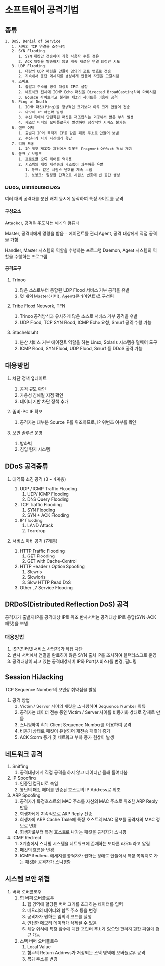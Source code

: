 # 소프트웨어 공격기법

## 종류

    1. DoS, Denial of Service
       1. 서버의 TCP 연결을 소진시킴
       2. SYN Flooding
          1. SYN 패킷만 전송하여 가용 사용자 수를 점유
          2. ACK 패킷을 발송하지 않고 계속 새로운 연결 요청만 시도
       3. UDP Flooding
          1. 대량의 UDP 패킷을 만들어 임의의 포트 번호로 전송
          2. 지속해서 응답 메세지를 생성하게 만들어 자원을 고갈시킴
       4. 스머프
          1. 출발지 주소를 공격 대상의 IP로 설정
          2. 네트워크 전체에 ICMP Echo 패킷을 Directed BroadCasting하여 마비시킴
          3. Bounce 사이트라고 불리는 제3의 사이트를 이용해 공격
       5. Ping of Death
          1. ICMP 패킷(Ping)을 정상적인 크기보다 아주 크게 만들어 전송
          2. 다수의 IP 파편화 발생
          3. 수신 측에서 단편화된 패킷을 재조합하는 과정해서 많은 부하 발생
          4. 재조합 버퍼의 오버플로우가 발생하여 정상적인 서비스 불가능
       6. 랜드 어택
          1. 출발지 IP와 목적지 IP를 같은 패킷 주소로 만들어 보냄
          2. 수신자가 자기 자신에게 응답
       7. 티어 드롭
          1. IP 패킷 재조합 과정에서 잘못된 Fragment Offset 정보 제공
       8. 봉크 / 보잉크
          1. 프로토콜 오류 제어를 역이용
          2. 시스템의 패킷 재전송과 재조립이 과부하를 유발
             1. 봉크: 같은 시퀀스 번호를 계속 보냄
             2. 보잉크: 일정한 간격으로 시퀀스 번호에 빈 공간 생성

### DDoS, Distributed DoS

   여러 대의 공격자를 분산 배치
   동시에 동작하여 특정 사이트를 공격

#### 구성요소

   Attacker, 공격을 주도하는 해커의 컴퓨터

   Master, 공격자에게 명령을 받음 + 에이전트를 관리
   Agent, 공격 대상에게 직접 공격을 가함

   Handler, Master 시스템의 역할을 수행하는 프로그램
   Daemon, Agent 시스템의 역할을 수행하는 프로그램

#### 공격도구

   1. Trinoo
      1. 많은 소스로부터 통합된 UDP Flood 서비스 거부 공격을 유발
      2. 몇 개의 Master(서버), Agent(클라이언트)로 구성됨

   2. Tribe Flood Network, TFN
      1. Trinoo 공격방식과 유사하게 많은 소스로 서비스 거부 공격을 유발
      2. UDP Flood, TCP SYN Flood, ICMP Echo 요청, Smurf 공격 수행 가능

   3. Stacheldraht
      1. 분산 서비스 거부 에이전트 역할을 하는 Linux, Solaris 시스템용 멀웨어 도구
      2. ICMP Flood, SYN Flood, UDP Flood, Smurf 등 DDoS 공격 가능

## 대응방법

   1. 차단 정책 업데이트
      1. 공격 규모 확인
      2. 가용성 침해될 지점 확인
      3. 데이터 기반 차단 정책 추가

   2. 좀비-PC IP 확보
      1. 공격자는 대부분 Source IP를 위조하므로, IP 위변조 여부를 확인

   3. 보안 솔루션 운영
      1. 방화벽
      2. 침입 탐지 시스템

## DDoS 공격종류

   1. 대역폭 소진 공격 (3 ~ 4계층)
      1. UDP / ICMP Traffic Flooding
         1. UDP/ ICMP Flooding
         2. DNS Query Flooding
      2. TCP Traffic Flooding
         1. SYN Flooding
         2. SYN + ACK Flooding
      3. IP Flooding
         1. LAND Attack
         2. Teardrop

   2. 서비스 마비 공격 (7계층)
      1. HTTP Traffic Flooding
         1. GET Flooding
         2. GET with Cache-Control
      2. HTTP Header / Option Spoofing
         1. Slowris
         2. Slowloris
         3. Slow HTTP Read DoS
      3. Other L7 Service Flooding

## DRDoS(Distributed Reflection DoS) 공격

   공격자가 출발지 IP를 공격대상 IP로 위조
   반사서버는 공격대상 IP로 응답(SYN-ACK 패킷)을 보냄

### 대응방법

   1. ISP(인터넷 서비스 사업자)가 직접 차단
   2. 반사 서버에서 연결을 완료하지 않은 SYN 출처 IP를 조사하여 블랙리스크로 운영
   3. 공격대상이 되고 있는 공격대상서버 IP와 Port(서비스)를 변경, 필터링

## Session HiJacking

   TCP Sequence Number의 보안상 취약점을 발생
   
   1. 공격 방법
      1. Victim / Server 사이의 패킷을 스니핑하여 Sequence Number 획득
      2. 공격자는 데이터 전송 중인 Victim / Server 사이를 비동기화 상태로 강제로 만듬
      3. 스니핑하여 획득 Client Sequence Number를 이용하여 공격
      4. 비동기 상태로 패킷이 유실되어 재전송 패킷이 증가
      5. ACK Storm 증가 및 네트워크 부하 증가 현상이 발생

## 네트워크 공격

   1. Sniffing
      1. 공격대상에게 직접 공격을 하지 않고 데이터만 몰래 들여다봄
   2. IP Spoofing
      1. 인증된 컴퓨터로 속임
      2. 봉닌의 패킷 헤더를 인증된 호스트의 IP Address로 위조
   3. ARP Spoofing
      1. 공격자가 특정호스트의 MAC 주소를 자신의 MAC 주소로 위조한 ARP Reply 만듬
      2. 희생자에게 지속적으로 ARP Reply 전송
      3. 희생자의 ARP Cache Table에 특정 호스트의 MAC 정보를 공격자의 MAC 정보로 변경
      4. 희생자로부터 특정 호스트로 나가는 패킷을 공격자가 스니핑
   4. ICMP Redirect
      1. 3계층에서 스니핑 시스템을 네트워크에 존재하는 또다른 라우터라고 알림
      2. 패킷의 흐름을 변경
      3. ICMP Redirect 메세지를 공격자가 원하는 형태로 만들어서 특정 목적지로 가는 패킷을 공격자가 스니핑함

## 시스템 보안 위협

   1. 버퍼 오버플로우
      1. 힙 버퍼 오버플로우
         1. 힙 영역에 할당된 버퍼 크기를 초과하는 데이터를 입력
         2. 메모리의 데이터와 함주 주소 등을 변경
         3. 공격자가 원하는 임의의 코드를 실행
         4. 인접한 메모리 데이터가 삭제될 수 있음
         5. 해당 위치에 특정 함수에 대한 포인터 주소가 있으면 관리자 권한 파일에 접근 가능
      2. 스택 버퍼 오버플로우
         1. Local Value
         2. 함수의 Return Address가 저장되는 스택 영역에 오버플로우 공격
         3. 복귀 주소를 변경
